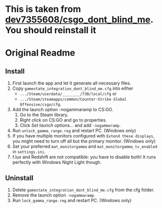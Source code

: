 # This is taken from [dev7355608/csgo_dont_blind_me](https://github.com/dev7355608/csgo_dont_blind_me). You should reinstall it

# Original Readme

## Install

1. First launch the app and let it generate all necessary files.
2. Copy `gamestate_integration_dont_blind_me.cfg` into either
   - `.../Steam/userdata/________/730/local/cfg` or
   - `.../Steam/steamapps/common/Counter-Strike Global Offensive/csgo/cfg`.
3. Add the launch option -nogammaramp to CS:GO.
   1. Go to the Steam library.
   2. Right click on CS:GO and go to properties.
   3. Click _Set launch options..._ and add `-nogammaramp`.
4. Run `unlock_gamma_range.reg` and restart PC. (Windows only)
5. If you have multiple monitors configured with `Extend these displays`,
   you might need to turn off all but the primary monitor. (Windows only)
6. Set your preferred `mat_monitorgamma` and `mat_monitorgamma_tv_enabled`
   in `settings.ini`.
7. f.lux and Redshift are not compatible: you have to disable both! It runs
   perfectly with Windows Night Light though.

## Uninstall

1. Delete `gamestate_integration_dont_blind_me.cfg` from the cfg folder.
2. Remove the launch option `-nogammaramp`.
3. Run `lock_gamma_range.reg` and restart PC. (Windows only)
